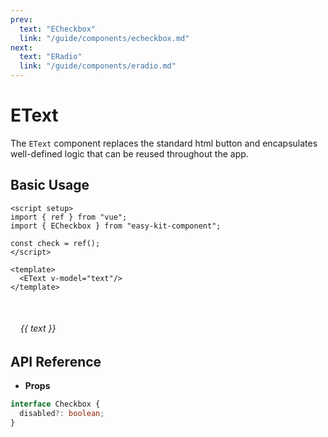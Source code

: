 ```yaml
---
prev:
  text: "ECheckbox"
  link: "/guide/components/echeckbox.md"
next:
  text: "ERadio"
  link: "/guide/components/eradio.md"
---
```


<script setup lang="ts">
import { EText } from "../../../src/index.ts";
import ExampleLayout from "../../utils/ExampleLayout.vue";
import { ref } from "vue";

const text = ref();
</script>

# EText

The `EText` component replaces the standard html button and encapsulates well-defined logic that can be reused throughout the app.

## Basic Usage

```vue-html
<script setup>
import { ref } from "vue";
import { ECheckbox } from "easy-kit-component";

const check = ref();
</script>

<template>
  <EText v-model="text"/>
</template>
```

<ExampleLayout>
  <EText id="text" v-model="text"/>
  <br/>
  <h6 style="padding-left:1rem">{{ text }}</h6>
</ExampleLayout>


## API Reference

- **Props**

```ts
interface Checkbox {
  disabled?: boolean;
}
```
